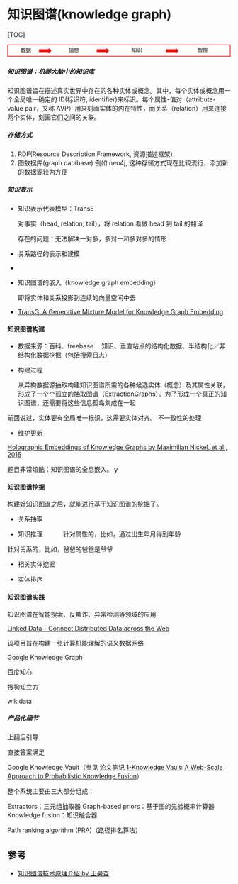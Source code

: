 # 知识图谱(knowledge graph)

[TOC]

![](./img-knowledge_graph/2019-06-04-19-19-58.png)

##### 知识图谱：机器大脑中的知识库

知识图谱旨在描述真实世界中存在的各种实体或概念。其中，每个实体或概念用一个全局唯一确定的 ID(标识符, identifier)来标识。每个属性-值对（attribute-value pair，又称 AVP）用来刻画实体的内在特性，而关系（relation）用来连接两个实体，刻画它们之间的关联。

##### 存储方式

1. RDF(Resource Description Framework, 资源描述框架)
2. 图数据库(graph database) 例如 neo4j, 这种存储方式现在比较流行，添加新的数据源较为方便

##### 知识表示

- 知识表示代表模型：TransE

  对事实（head, relation, tail），将 relation 看做 head 到 tail 的翻译

  存在的问题：无法解决一对多，多对一和多对多的情形

- 关系路径的表示和建模
-

* 知识图谱的嵌入（knowledge graph embedding）

  即将实体和关系投影到连续的向量空间中去

* [TransG: A Generative Mixture Model for Knowledge Graph Embedding](http://arxiv.org/pdf/1509.05488.pdf)

#### 知识图谱构建

- 数据来源：百科、freebase 　知识、垂直站点的结构化数据、半结构化／非结构化数据挖掘（包括搜索日志）

* 构建过程

  从异构数据源抽取构建知识图谱所需的各种候选实体（概念）及其属性关联，形成了一个个孤立的抽取图谱（ExtractionGraphs）。为了形成一个真正的知识图谱，还需要将这些信息孤岛集成在一起

前面说过，实体要有全局唯一标识，这需要实体对齐。
不一致性的处理

- 维护更新

[Holographic Embeddings of Knowledge Graphs by Maximilian Nickel, et al., 2015](http://arxiv.org/abs/1510.04935)

题目非常炫酷：知识图谱的全息嵌入。ｙ

#### 知识图谱挖掘

构建好知识图谱之后，就能进行基于知识图谱的挖掘了。

- 关系抽取

- 知识推理
  　　　针对属性的，比如，通过出生年月得到年龄

针对关系的，比如，爸爸的爸爸是爷爷

- 相关实体挖掘

- 实体排序

#### 知识图谱实践

知识图谱在智能搜索、反欺诈、异常检测等领域的应用

[Linked Data - Connect Distributed Data across the Web](http://linkeddata.org/)

该项目旨在构建一张计算机能理解的语义数据网络

Google Knowledge Graph

百度知心

搜狗知立方

wikidata

##### 产品化细节

上翻后引导

直接答案满足

Google Knowledge Vault（参见 [论文笔记 1-Knowledge Vault: A Web-Scale Approach to Probabilistic Knowledge Fusion](https://blog.csdn.net/zhang201322/article/details/78790258)）

整个系统主要由三大部分组成：

Extractors：三元组抽取器
Graph-based priors：基于图的先验概率计算器
Knowledge fusion：知识融合器

Path ranking algorithm (PRA)（路径排名算法）

## 参考

- [知识图谱技术原理介绍 by 王昊奋](http://weibo.com/p/23041872d083c70102vye8)
